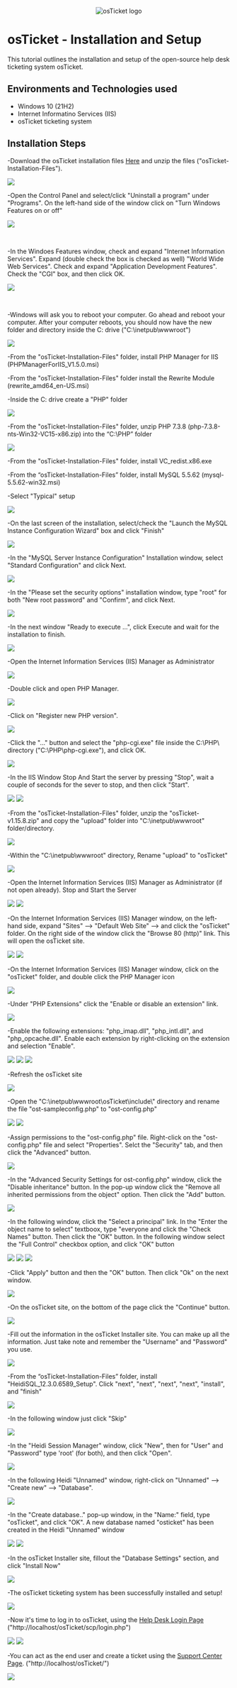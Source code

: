 <p align="center">
<img src="https://i.imgur.com/Clzj7Xs.png" alt="osTicket logo"/>
</p>

<h1>osTicket - Installation and Setup</h1>
This tutorial outlines the installation and setup of the open-source help desk ticketing system osTicket.<br/>

<h2>Environments and Technologies used</h2>

- Windows 10 (21H2)
- Internet Informatino Services (IIS)
- osTicket ticketing system


<h2>Installation Steps</h2>

<p>
  -Download the osTicket installation files <a href="https://drive.google.com/uc?export=download&id=1b3RBkXTLNGXbibeMuAynkfzdBC1NnqaD" target="_blank" rel="noopener noreferrer">Here</a> and unzip the files ("osTicket-Installation-Files").
</p>
<p><img src="https://github.com/user-attachments/assets/fb3f47ce-fe59-4572-96d4-b69f6b60990a"/></p>

<p>
  -Open the Control Panel and select/click "Uninstall a program" under "Programs". On the left-hand side of the window click on "Turn Windows Features on or off"
</p>
<p><img src="https://github.com/user-attachments/assets/20e7f29e-a017-4c82-b94a-2b62c09667ce"/></p>
<br>

<p>
  -In the Windoes Features window, check and expand "Internet Information Services". Expand (double check the box is checked as well) "World Wide Web Services". Check and expand "Application Development Features". Check the "CGI" box, and then click OK.
</p>
<p><img src="https://github.com/user-attachments/assets/a5d09b60-2ee2-4aed-ac0b-56c20ef9b8b6"/></p>
<br>

<p>
  -Windows will ask you to reboot your computer. Go ahead and reboot your computer. After your computer reboots, you should now have the new folder and directory inside the C: drive ("C:\inetpub\wwwroot")
</p>
<p><img src="https://github.com/user-attachments/assets/804bd457-e494-4eb4-83c7-90f5957a82d5"/></p>
<p></p>

<p>
  -From the "osTicket-Installation-Files" folder, install PHP Manager for IIS (PHPManagerForIIS_V1.5.0.msi)
</p>
<p>
  -From the "osTicket-Installation-Files" folder install the Rewrite Module (rewrite_amd64_en-US.msi)
</p>

<p>
  -Inside the C: drive create a "PHP" folder
</p>
<p>
  <img src="https://github.com/user-attachments/assets/5172b3c9-d5b8-4c6c-afe6-0d04a97abe0d"/>
</p>

<p>
  -From the "osTicket-Installation-Files" folder, unzip PHP 7.3.8 (php-7.3.8-nts-Win32-VC15-x86.zip) into the “C:\PHP” folder
</p>
<p>
  <img src="https://github.com/user-attachments/assets/e0a8fef8-2410-4d63-aa29-953199b7926a"/>
</p>

<p>
  -From the "osTicket-Installation-Files" folder, install VC_redist.x86.exe
</p>

<p>
  -From the “osTicket-Installation-Files” folder, install MySQL 5.5.62 (mysql-5.5.62-win32.msi)
</p>
<p>
  -Select "Typical" setup
</p>
<p>
  <img src="https://github.com/user-attachments/assets/1de39458-ecb2-491f-9b8d-873651e3af71"/>
</p>

<p>
  -On the last screen of the installation, select/check the "Launch the MySQL Instance Configuration Wizard" box and click "Finish"
</p>
<p>
  <img src="https://github.com/user-attachments/assets/779c41d0-9d48-49be-b966-e3ac1b9e0f6c"/>
</p>

<p>
  -In the "MySQL Server Instance Configuration" Installation window, select "Standard Configuration" and click Next.
</p>
<p>
  <img src="https://github.com/user-attachments/assets/722255a5-ebe5-457f-b75d-38a4d13a9294"/>
</p>

<p>
  -In the "Please set the security options" installation window, type "root" for both "New root password" and "Confirm", and click Next.
</p>
<p>
  <img src="https://github.com/user-attachments/assets/52c98292-5878-42d3-b2ad-1975a81167e9"/>
</p>

<p>
  -In the next window "Ready to execute ...", click Execute and wait for the installation to finish.
</p>
<p>
  <img src="https://github.com/user-attachments/assets/88551d85-4056-4073-b0b9-cb8c32c6280f"/>
</p>

<p>
  -Open the Internet Information Services (IIS) Manager as Administrator
</p>
<p>
  <img src="https://github.com/user-attachments/assets/05585fe9-5f61-4b1d-b7ef-2770c2390010"/>
</p>

<p>
  -Double click and open PHP Manager.
</p>
<p>
  <img src="https://github.com/user-attachments/assets/4ea9071f-72c3-49c5-a57c-b4d240415769"/>
</p>

<p>
  -Click on "Register new PHP version".
</p>
<p>
  <img src="https://github.com/user-attachments/assets/1b6e028d-ae40-4cde-9128-d0de64c7ef28"/>
</p>

<p>
  -Click the "..." button and select the "php-cgi.exe" file inside the C:\PHP\ directory ("C:\PHP\php-cgi.exe"), and click OK.
</p>
<p>
  <img src="https://github.com/user-attachments/assets/7264ce88-eadb-4d47-97f9-3c78b2af2f75"/>
</p>

<p>
  -In the IIS Window Stop And Start the server by pressing "Stop", wait a couple of seconds for the sever to stop, and then click "Start".
</p>
<p>
  <img src="https://github.com/user-attachments/assets/28e0c276-85fd-44df-8dcf-986c65bb2e55"/>
  <img src="https://github.com/user-attachments/assets/8714c2c7-9ec5-4bcc-be95-5bf418a86a16"/>
</p>

<p>
  -From the "osTicket-Installation-Files" folder, unzip the "osTicket-v1.15.8.zip" and copy the "upload" folder into "C:\inetpub\wwwroot" folder/directory.
</p>
<p>
  <img src="https://github.com/user-attachments/assets/2e546d59-9c10-484e-9630-55c1943cd3c2"/>
</p>

<p>
  -Within the "C:\inetpub\wwwroot" directory, Rename "upload" to "osTicket"
</p>
<p>
  <img src="https://github.com/user-attachments/assets/2caaf826-e513-43e6-b820-ec8eee1b3cc6"/>
</p>

<p>
  -Open the Internet Information Services (IIS) Manager as Administrator (if not open already). Stop and Start the Server
</p>
<p>
  <img src="https://github.com/user-attachments/assets/28e0c276-85fd-44df-8dcf-986c65bb2e55"/>
  <img src="https://github.com/user-attachments/assets/8714c2c7-9ec5-4bcc-be95-5bf418a86a16"/>
</p>

<p>
  -On the Internet Information Services (IIS) Manager window, on the left-hand side, expand "Sites" --> "Default Web Site" --> and click the "osTicket" folder. On the right side of the window click the "Browse 80 (http)" link. This will open the osTicket site.
</p>
<p>
  <img src="https://github.com/user-attachments/assets/d1200998-0a74-4dff-bf48-8497de1d0075"/>
  <img src="https://github.com/user-attachments/assets/6bd34533-0523-4552-8274-3451448398ae"/>
</p>

<p>
  -On the Internet Information Services (IIS) Manager window, click on the "osTicket" folder, and double click the PHP Manager icon
</p>
<p>
  <img src="https://github.com/user-attachments/assets/2ffb4d55-42d5-4579-b570-555415c3fb9a"/>
</p>

<p>
  -Under "PHP Extensions" click the "Enable or disable an extension" link.
</p>
<p>
  <img src="https://github.com/user-attachments/assets/111dbc17-d935-4bff-8cd5-8aaebe5c5e91"/>
</p>

<p>
  -Enable the following extensions: "php_imap.dll", "php_intl.dll", and "php_opcache.dll". Enable each extension by right-clicking on the extension and selection "Enable".
</p>
<p>
  <img src="https://github.com/user-attachments/assets/3476f6fa-27d5-427f-9622-e2aed45fb737"/>
  <img src="https://github.com/user-attachments/assets/ec0e9d98-c09c-451b-892e-50e4721155c1"/>
  <img src="https://github.com/user-attachments/assets/b58609b8-3380-4143-bef9-4526790f3caf"/>
</p>

<p>
  -Refresh the osTicket site
</p>
<p>
  <img src="https://github.com/user-attachments/assets/9c49a668-99ac-44ef-8599-deb2d9386f30"/>
</p>

<p>
  -Open the "C:\inetpub\wwwroot\osTicket\include\" directory and rename the file "ost-sampleconfig.php" to "ost-config.php"
</p>
<p>
  <img src="https://github.com/user-attachments/assets/e0a13acf-307b-46d2-bbf1-4854f5701dea"/>
  <img src="https://github.com/user-attachments/assets/5be9c0f1-9da2-4bd6-935d-ceee6f0e665f"/>
</p>

<p>
  -Assign permissions to the "ost-config.php" file. Right-click on the "ost-config.php" file and select "Properties". Selct the "Security" tab, and then click the "Advanced" button.
</p>
<p>
  <img src="https://github.com/user-attachments/assets/4d446db0-992e-46e0-8573-4222cd9aad43"/>
</p>

<p>
  -In the "Advanced Security Settings for ost-config.php" window, click the "Disable inheritance" button. In the pop-up window click the "Remove all inherited permissions from the object" option. Then click the "Add" button.
</p>
<p>
  <img src="https://github.com/user-attachments/assets/a6fa927e-aa1a-4cf3-846d-3270572ef2d7"/>
</p>

<p>
  -In the following window, click the "Select a principal" link. In the "Enter the object name to select" textboox, type "everyone and click the "Check Names" button. Then click the "OK" button. In the following window select the "Full Control" checkbox option, and click "OK" button
</p>
<p>
  <img src="https://github.com/user-attachments/assets/733e61ae-8521-45e9-aedb-9fab58b0b4bd"/>
  <img src="https://github.com/user-attachments/assets/8621159f-c5ba-4c16-964a-7acf5dcb7219"/>
  <img src="https://github.com/user-attachments/assets/f98b3187-0f71-4405-b001-45b89c07ef1f"/>
</p>

<p>
  -Click "Apply" button and then the "OK" button. Then click "Ok" on the next window.
</p>
<p>
  <img src="https://github.com/user-attachments/assets/238b0bd8-90c4-480e-923f-c538b562dd01"/>
</p>

<p>
  -On the osTicket site, on the bottom of the page click the "Continue" button.
</p>
<p>
  <img src="https://github.com/user-attachments/assets/abe7dfe5-bff6-46bd-8811-6cddf6c69fd8"/>
</p>

<p>
  -Fill out the information in the osTicket Installer site. You can make up all the information. Just take note and remember the "Username" and "Password" you use.
</p>
<p>
  <img src="https://github.com/user-attachments/assets/60efa2c1-847f-48b1-aecc-dd8078066a3c"/>
</p>

<p>
  -From the “osTicket-Installation-Files” folder, install "HeidiSQL_12.3.0.6589_Setup". Click "next", "next", "next", "next", "install", and "finish"
</p>
<p>
  <img src="https://github.com/user-attachments/assets/20c400b2-c327-45ba-ad08-c7b84baa6fa1"/>
</p>

<p>
  -In the following window just click "Skip"
</p>
<p>
  <img src="https://github.com/user-attachments/assets/09bb655c-a60f-4db7-a16a-cefdfa69fbef"/>
</p>

<p>
  -In the "Heidi Session Manager" window, click "New", then for "User" and "Password" type 'root' (for both), and then click "Open".
</p>
<p>
  <img src="https://github.com/user-attachments/assets/97f6b260-ecdd-4fa9-8ef2-6945683fc8f9"/>
</p>

<p>
  -In the following Heidi "Unnamed" window, right-click on "Unnamed" --> "Create new" --> "Database".
</p>
<p>
  <img src="https://github.com/user-attachments/assets/794bc8e1-4a32-4ddf-a7a4-699f60a75856"/>
</p>

<p>
  -In the "Create database.." pop-up window, in the "Name:" field, type "osTicket", and click "OK". A new database named "osticket" has been created in the Heidi "Unnamed" window
</p>
<p>
  <img src="https://github.com/user-attachments/assets/6d63b185-4bb9-4224-8eed-81cfdb5b5964"/>
  <img src="https://github.com/user-attachments/assets/6e6ddb0a-603f-40c3-8c03-7c7d8dd20ae1"/>
</p>

<p>
  -In the osTicket Installer site, fillout the "Database Settings" section, and click "Install Now"
</p>
<p>
  <img src="https://github.com/user-attachments/assets/dcf803ce-5ef0-4a22-8a99-9d74474ecd64"/>
</p>

<p>
  -The osTicket ticketing system has been successfully installed and setup!
</p>
<p>
  <img src="https://github.com/user-attachments/assets/c1d298d3-e174-4aec-bc27-98e51008886c"/>
</p>

<p>
  -Now it's time to log in to osTicket, using the <a href="http://localhost/osTicket/scp/login.php">Help Desk Login Page</a> ("http://localhost/osTicket/scp/login.php")
</p>
<p>
  <img src="https://github.com/user-attachments/assets/6d4a18d1-a93f-4863-80a9-d879c6c3e3f9"/>
  <img src="https://github.com/user-attachments/assets/260c49ed-b58f-470e-a98d-2eadc7de4ac0"/>
</p>

<p>
  -You can act as the end user and create a ticket using the <a href="http://localhost/osTicket/">Support Center Page</a>. ("http://localhost/osTicket/")
</p>
<p>
  <img src="https://github.com/user-attachments/assets/1c419269-6f57-4e79-9c86-c851e95eb69d"/>
</p>
